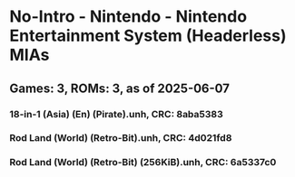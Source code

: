 # No-Intro - Nintendo - Nintendo Entertainment System (Headerless) MIAs
## Games: 3, ROMs: 3, as of 2025-06-07

### 18-in-1 (Asia) (En) (Pirate).unh, CRC: 8aba5383
### Rod Land (World) (Retro-Bit).unh, CRC: 4d021fd8
### Rod Land (World) (Retro-Bit) (256KiB).unh, CRC: 6a5337c0
